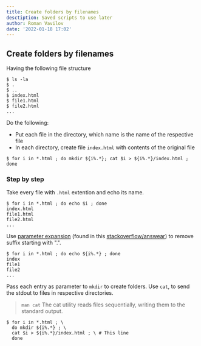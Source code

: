 ```yaml
---
title: Create folders by filenames
desctiption: Saved scripts to use later
author: Roman Vavilov
date: '2022-01-18 17:02'
---
```


## Create folders by filenames

Having the following file structure
```Shell
$ ls -la
$ .
$ ..
$ index.html
$ file1.html
$ file2.html
...
```

Do the following:
- Put each file in the directory, which name is the name of the respective file
- In each directory, create file `index.html` with contents of the original file

```Shell
$ for i in *.html ; do mkdir ${i%.*}; cat $i > ${i%.*}/index.html ; done
```
### Step by step

Take every file with `.html` extention and echo its name.

```Shell
$ for i in *.html ; do echo $i ; done
index.html
file1.html
file2.html
...
```

Use [parameter expansion](https://www.gnu.org/software/bash/manual/html_node/Shell-Parameter-Expansion.html) (found in this [stackoverflow/answear](https://stackoverflow.com/a/428580)) to remove suffix starting with ".".

```Shell
$ for i in *.html ; do echo ${i%.*} ; done
index
file1
file2
...
```

Pass each entry as parameter to `mkdir` to create folders. Use `cat`, to send the stdout to files in respective
directories.

> ```man cat```
The cat utility reads files sequentially, writing them to the standard output.

```Shell
$ for i in *.html ; \
  do mkdir ${i%.*} ; \
  cat $i > ${i%.*}/index.html ; \ # This line
  done
```
